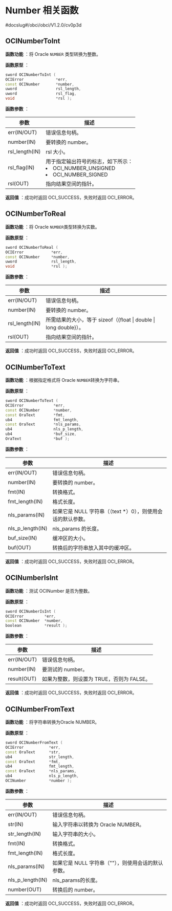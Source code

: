 # Number 相关函数

#docslug#/obci/obci/V1.2.0/cv0p3d

## OCINumberToInt

**函数功能** ：将 Oracle ​`NUMBER` 类型转换为整数。

**函数原型** ：

```C++
sword OCINumberToInt ( 
OCIError              *err,
const OCINumber       *number,
uword                 rsl_length,
uword                 rsl_flag,
void                  *rsl );
```

**函数参数** ：

|     **参数**     |                                                                                **描述**                                                                                |
|----------------|----------------------------------------------------------------------------------------------------------------------------------------------------------------------|
| err(IN/OUT)    | 错误信息句柄。                                                                                                                                                              |
| number(IN)     | 要转换的 number。                                                                                                                                                         |
| rsl_length(IN) | rsl 大小。                                                                                                                                                              |
| rsl_flag(IN)   | 用于指定输出符号的标志，如下所示：</br><ur><li> OCI_NUMBER_UNSIGNED</li><li> OCI_NUMBER_SIGNED </li></ur>   |
| rsl(OUT)       | 指向结果空间的指针。                                                                                                                                                           |

**返回值** ：成功时返回 OCI_SUCCESS，失败时返回 OCI_ERROR。

## OCINumberToReal

**函数功能** ：将 Oracle ​`NUMBER`​ 类型转换为实数。

**函数原型** ：

```C++
sword OCINumberToReal ( 
OCIError            *err,
const OCINumber     *number,
uword               rsl_length,
void                *rsl );
```

**函数参数** ：

|     **参数**     |                        **描述**                        |
|----------------|------------------------------------------------------|
| err(IN/OUT)    | 错误信息句柄。                                              |
| number(IN)     | 要转换的 number。                                         |
| rsl_length(IN) | 所需结果的大小，等于 sizeof（{float \| double \| long double}）。 |
| rsl(OUT)       | 指向结果空间的指针。                                           |

**返回值** ：成功时返回 OCI_SUCCESS，失败时返回 OCI_ERROR。

## OCINumberToText

**函数功能** ：根据指定格式将 Oracle ​`NUMBER`​ 转换为字符串。

**函数原型** ：

```C++
sword OCINumberToText ( 
OCIError             *err,
const OCINumber      *number,
const OraText        *fmt,
ub4                  fmt_length,
const OraText        *nls_params,
ub4                  nls_p_length,
ub4                  *buf_size,
OraText              *buf );
```

**函数参数** ：

|      **参数**      |                **描述**                 |
|------------------|---------------------------------------|
| err(IN/OUT)      | 错误信息句柄。                               |
| number(IN)       | 要转换的 number。                          |
| fmt(IN)          | 转换格式。                                 |
| fmt_length(IN)   | 格式长度。                                 |
| nls_params(IN)   | 如果它是 NULL 字符串（（text \*）0），则使用会话的默认参数。 |
| nls_p_length(IN) | nls_params 的长度。                       |
| buf_size(IN)     | 缓冲区的大小。                               |
| buf(OUT)         | 转换后的字符串放入其中的缓冲区。                      |

**返回值** ：成功时返回 OCI_SUCCESS，失败时返回 OCI_ERROR。

## OCINumberIsInt

**函数功能** ：测试 OCINumber 是否为整数。

**函数原型** ：

```C++
sword OCINumberIsInt ( 
OCIError         *err,
const OCINumber  *number,
boolean          *result );
```

**函数参数** ：

|   **参数**    |           **描述**           |
|-------------|----------------------------|
| err(IN/OUT) | 错误信息句柄。                    |
| number(IN)  | 要测试的 number。               |
| result(OUT) | 如果为整数，则设置为 TRUE，否则为 FALSE。 |

**返回值** ：成功时返回 OCI_SUCCESS，失败时返回 OCI_ERROR。

## OCINumberFromText

**函数功能** ：将字符串转换为Oracle NUMBER。

**函数原型** ：

```C++
sword OCINumberFromText ( 
OCIError           *err,
const OraText      *str,
ub4                str_length,
const OraText      *fmt,
ub4                fmt_length,
const OraText      *nls_params,
ub4                nls_p_length,
OCINumber          *number );
```

**函数参数** ：

|      **参数**      |            **描述**             |
|------------------|-------------------------------|
| err(IN/OUT)      | 错误信息句柄。                       |
| str(IN)          | 输入字符串以转换为 Oracle NUMBER。      |
| str_length(IN)   | 输入字符串的大小。                     |
| fmt(IN)          | 转换格式。                         |
| fmt_length(IN)   | 格式长度。                         |
| nls_params(IN)   | 如果它是 NULL 字符串（""），则使用会话的默认参数。 |
| nls_p_length(IN) | nls_params的长度。                |
| number(OUT)      | 转换后的 number。                  |

**返回值** ：成功时返回 OCI_SUCCESS，失败时返回 OCI_ERROR。
